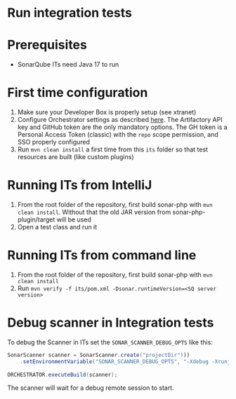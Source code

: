 # Run integration tests

# Prerequisites

* SonarQube ITs need Java 17 to run

# First time configuration

1. Make sure your Developer Box is properly setup (see xtranet)
2. Configure Orchestrator settings as described [here](https://github.com/SonarSource/orchestrator#configuration). The Artifactory API key and GitHub token are the only mandatory options. The GH token is a Personal Access Token (classic) with the `repo` scope permission, and SSO properly configured
3. Run `mvn clean install` a first time from this `its` folder so that test resources are built (like custom plugins)

# Running ITs from IntelliJ

1. From the root folder of the repository, first build sonar-php with `mvn clean install`. Without that the old JAR version from sonar-php-plugin/target will be used
2. Open a test class and run it

# Running ITs from command line

1. From the root folder of the repository, first build sonar-php with `mvn clean install`
2. Run `mvn verify -f its/pom.xml -Dsonar.runtimeVersion=<SQ server version>`

# Debug scanner in Integration tests

To debug the Scanner in ITs set the `SONAR_SCANNER_DEBUG_OPTS` like this:

```java
SonarScanner scanner = SonarScanner.create("projectDir")))
    .setEnvironmentVariable("SONAR_SCANNER_DEBUG_OPTS", "-Xdebug -Xrunjdwp:transport=dt_socket,server=y,suspend=y,address=<port>");
 
ORCHESTRATOR.executeBuild(scanner);
```

The scanner will wait for a debug remote session to start.
